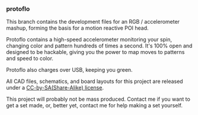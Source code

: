 ### protoflo

This branch contains the development files for an RGB / accelerometer mashup, forming the basis for a motion reactive POI head. 

Protoflo contains a high-speed accelerometer monitoring your spin, changing color and pattern hundreds of times a second. It's 100% open and designed to be hackable, giving you the power to map moves to patterns and speed to color. 

Protoflo also charges over USB, keeping you green.

All CAD files, schematics, and board layouts for this project are released under a [CC-by-SA(Share-Alike) license](http://creativecommons.org/licenses/by-sa/3.0/).

This project will probably not be mass produced. Contact me if you want to get a set made, or, better yet, contact me for help making a set yourself.
